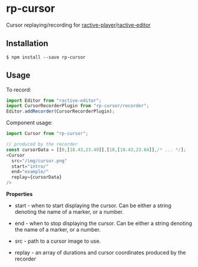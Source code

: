 # rp-cursor

Cursor replaying/recording for [ractive-player](https://github.com/ysulyma/ractive-player)/[ractive-editor](https://github.com/ysulyma/ractive-editor/)

## Installation

    $ npm install --save rp-cursor

## Usage

To record:

```ts
import Editor from "ractive-editor";
import CursorRecorderPlugin from "rp-cursor/recorder";
Editor.addRecorder(CursorRecorderPlugin);
```

Component usage:
```ts
import Cursor from "rp-cursor";

// produced by the recorder
const cursorData = [[0,[18.43,23.49]],[18,[18.43,23.64]],/* ... */];
<Cursor
  src="/img/cursor.png"
  start="intro/"
  end="example/"
  replay={cursorData}
/>
```

**Properties**

* start - when to start displaying the cursor. Can be either a string denoting the name of a marker, or a number.

* end - when to stop displaying the cursor.  Can be either a string denoting the name of a marker, or a number.

* src - path to a cursor image to use.

* replay - an array of durations and cursor coordinates produced by the recorder
